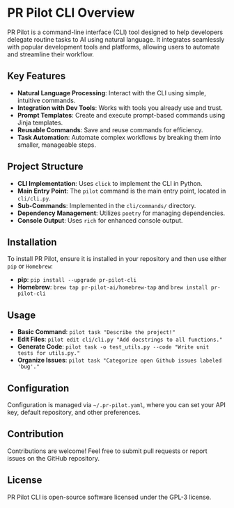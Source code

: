 # PR Pilot CLI Overview

PR Pilot is a command-line interface (CLI) tool designed to help developers delegate routine tasks to AI using natural language. It integrates seamlessly with popular development tools and platforms, allowing users to automate and streamline their workflow.

## Key Features

- **Natural Language Processing**: Interact with the CLI using simple, intuitive commands.
- **Integration with Dev Tools**: Works with tools you already use and trust.
- **Prompt Templates**: Create and execute prompt-based commands using Jinja templates.
- **Reusable Commands**: Save and reuse commands for efficiency.
- **Task Automation**: Automate complex workflows by breaking them into smaller, manageable steps.

## Project Structure

- **CLI Implementation**: Uses `click` to implement the CLI in Python.
- **Main Entry Point**: The `pilot` command is the main entry point, located in `cli/cli.py`.
- **Sub-Commands**: Implemented in the `cli/commands/` directory.
- **Dependency Management**: Utilizes `poetry` for managing dependencies.
- **Console Output**: Uses `rich` for enhanced console output.

## Installation

To install PR Pilot, ensure it is installed in your repository and then use either `pip` or `Homebrew`:

- **pip**: `pip install --upgrade pr-pilot-cli`
- **Homebrew**: `brew tap pr-pilot-ai/homebrew-tap` and `brew install pr-pilot-cli`

## Usage

- **Basic Command**: `pilot task "Describe the project!"`
- **Edit Files**: `pilot edit cli/cli.py "Add docstrings to all functions."`
- **Generate Code**: `pilot task -o test_utils.py --code "Write unit tests for utils.py."`
- **Organize Issues**: `pilot task "Categorize open Github issues labeled 'bug'."`

## Configuration

Configuration is managed via `~/.pr-pilot.yaml`, where you can set your API key, default repository, and other preferences.

## Contribution

Contributions are welcome! Feel free to submit pull requests or report issues on the GitHub repository.

## License

PR Pilot CLI is open-source software licensed under the GPL-3 license.